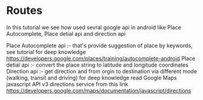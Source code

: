 Routes
==============

In this tutorial we see how used sevral google api in android like Place Autocomplete, Place detial api and direction api

Place Autocomplete api :- that's provide suggestion of place by keywords, see tutorial for deep knowledge 
				https://developers.google.com/places/training/autocomplete-android
Place detial api :- convert the place string to latitude and longitude coordinates 
Direction api :- get direction and from orgin to destination via different mode (walking, transit and driving)
                for deep knowledge read Google Maps javascript API v3 directions service from this link 
				https://developers.google.com/maps/documentation/javascript/directions